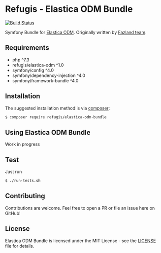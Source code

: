 Refugis - Elastica ODM Bundle
=============================
[![Build Status](https://travis-ci.com/refugis/elastica-odm-bundle.svg?branch=master)](https://travis-ci.com/refugis/elastica-odm-bundle)

Symfony Bundle for [Elastica ODM](https://www.github.com/refugis/elastica-odm).
Originally written by [Fazland team](https://www.github.com/fazland/elastica-odm-bundle).

Requirements
------------
- php ^7.3
- refugis/elastica-odm ^1.0
- symfony/config ^4.0
- symfony/dependency-injection ^4.0
- symfony/framework-bundle ^4.0

Installation
------------
The suggested installation method is via [composer](https://getcomposer.org/):

```sh
$ composer require refugis/elastica-odm-bundle
```

Using Elastica ODM Bundle
-------------------------

Work in progress

Test
----
Just run
```sh
$ ./run-tests.sh
```

Contributing
------------
Contributions are welcome. Feel free to open a PR or file an issue here on GitHub!

License
-------
Elastica ODM Bundle is licensed under the MIT License - see the [LICENSE](https://github.com/refugis/elastica-odm-bundle/blob/master/LICENSE) file for details.
